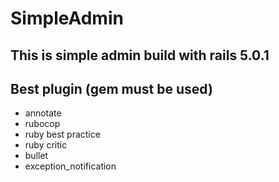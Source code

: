 # SimpleAdmin

## This is simple admin build with rails 5.0.1

## Best plugin (gem must be used)

- annotate
- rubocop
- ruby best practice
- ruby critic
- bullet
- exception_notification
